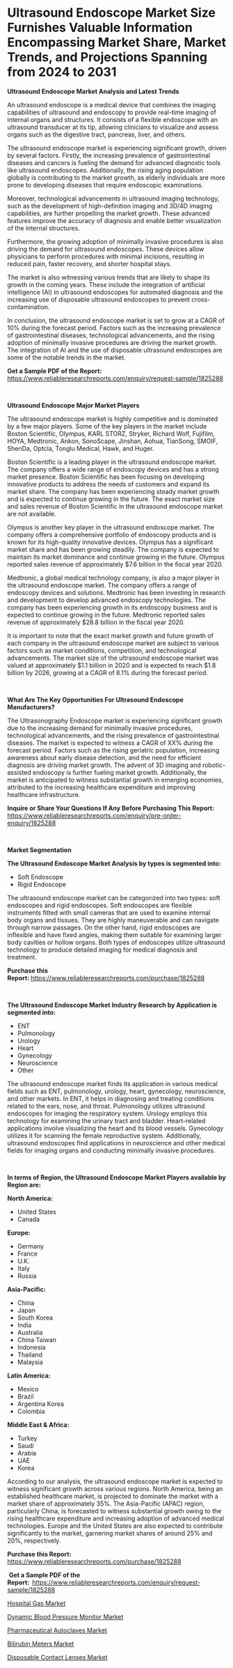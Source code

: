 <p><h1>Ultrasound Endoscope Market Size Furnishes Valuable Information Encompassing Market Share, Market Trends, and Projections Spanning from 2024 to 2031</h1></p><p><strong>Ultrasound Endoscope Market Analysis and Latest Trends</strong></p>
<p><p>An ultrasound endoscope is a medical device that combines the imaging capabilities of ultrasound and endoscopy to provide real-time imaging of internal organs and structures. It consists of a flexible endoscope with an ultrasound transducer at its tip, allowing clinicians to visualize and assess organs such as the digestive tract, pancreas, liver, and others.</p><p>The ultrasound endoscope market is experiencing significant growth, driven by several factors. Firstly, the increasing prevalence of gastrointestinal diseases and cancers is fueling the demand for advanced diagnostic tools like ultrasound endoscopes. Additionally, the rising aging population globally is contributing to the market growth, as elderly individuals are more prone to developing diseases that require endoscopic examinations.</p><p>Moreover, technological advancements in ultrasound imaging technology, such as the development of high-definition imaging and 3D/4D imaging capabilities, are further propelling the market growth. These advanced features improve the accuracy of diagnosis and enable better visualization of the internal structures.</p><p>Furthermore, the growing adoption of minimally invasive procedures is also driving the demand for ultrasound endoscopes. These devices allow physicians to perform procedures with minimal incisions, resulting in reduced pain, faster recovery, and shorter hospital stays.</p><p>The market is also witnessing various trends that are likely to shape its growth in the coming years. These include the integration of artificial intelligence (AI) in ultrasound endoscopes for automated diagnosis and the increasing use of disposable ultrasound endoscopes to prevent cross-contamination.</p><p>In conclusion, the ultrasound endoscope market is set to grow at a CAGR of 10% during the forecast period. Factors such as the increasing prevalence of gastrointestinal diseases, technological advancements, and the rising adoption of minimally invasive procedures are driving the market growth. The integration of AI and the use of disposable ultrasound endoscopes are some of the notable trends in the market.</p></p>
<p><strong>Get a Sample PDF of the Report:&nbsp;</strong> <a href="https://www.reliableresearchreports.com/enquiry/request-sample/1825288">https://www.reliableresearchreports.com/enquiry/request-sample/1825288</a></p>
<p>&nbsp;</p>
<p><strong>Ultrasound Endoscope Major Market Players</strong></p>
<p><p>The ultrasound endoscope market is highly competitive and is dominated by a few major players. Some of the key players in the market include Boston Scientific, Olympus, KARL STORZ, Stryker, Richard Wolf, Fujifilm, HOYA, Medtronic, Ankon, SonoScape, Jinshan, Aohua, TianSong, SMOIF, ShenDa, Optcla, Tonglu Medical, Hawk, and Huger.</p><p>Boston Scientific is a leading player in the ultrasound endoscope market. The company offers a wide range of endoscopy devices and has a strong market presence. Boston Scientific has been focusing on developing innovative products to address the needs of customers and expand its market share. The company has been experiencing steady market growth and is expected to continue growing in the future. The exact market size and sales revenue of Boston Scientific in the ultrasound endoscope market are not available.</p><p>Olympus is another key player in the ultrasound endoscope market. The company offers a comprehensive portfolio of endoscopy products and is known for its high-quality innovative devices. Olympus has a significant market share and has been growing steadily. The company is expected to maintain its market dominance and continue growing in the future. Olympus reported sales revenue of approximately $7.6 billion in the fiscal year 2020.</p><p>Medtronic, a global medical technology company, is also a major player in the ultrasound endoscope market. The company offers a range of endoscopy devices and solutions. Medtronic has been investing in research and development to develop advanced endoscopy technologies. The company has been experiencing growth in its endoscopy business and is expected to continue growing in the future. Medtronic reported sales revenue of approximately $28.8 billion in the fiscal year 2020.</p><p>It is important to note that the exact market growth and future growth of each company in the ultrasound endoscope market are subject to various factors such as market conditions, competition, and technological advancements. The market size of the ultrasound endoscope market was valued at approximately $1.1 billion in 2020 and is expected to reach $1.8 billion by 2026, growing at a CAGR of 8.1% during the forecast period.</p></p>
<p>&nbsp;</p>
<p><strong>What Are The Key Opportunities For Ultrasound Endoscope Manufacturers?</strong></p>
<p><p>The Ultrasonography Endoscope market is experiencing significant growth due to the increasing demand for minimally invasive procedures, technological advancements, and the rising prevalence of gastrointestinal diseases. The market is expected to witness a CAGR of XX% during the forecast period. Factors such as the rising geriatric population, increasing awareness about early disease detection, and the need for efficient diagnosis are driving market growth. The advent of 3D imaging and robotic-assisted endoscopy is further fueling market growth. Additionally, the market is anticipated to witness substantial growth in emerging economies, attributed to the increasing healthcare expenditure and improving healthcare infrastructure.</p></p>
<p><strong>Inquire or Share Your Questions If Any Before Purchasing This Report:</strong> <a href="https://www.reliableresearchreports.com/enquiry/pre-order-enquiry/1825288">https://www.reliableresearchreports.com/enquiry/pre-order-enquiry/1825288</a></p>
<p>&nbsp;</p>
<p><strong>Market Segmentation</strong></p>
<p><strong>The Ultrasound Endoscope Market Analysis by types is segmented into:</strong></p>
<p><ul><li>Soft Endoscope</li><li>Rigid Endoscope</li></ul></p>
<p><p>The ultrasound endoscope market can be categorized into two types: soft endoscopes and rigid endoscopes. Soft endoscopes are flexible instruments fitted with small cameras that are used to examine internal body organs and tissues. They are highly maneuverable and can navigate through narrow passages. On the other hand, rigid endoscopes are inflexible and have fixed angles, making them suitable for examining larger body cavities or hollow organs. Both types of endoscopes utilize ultrasound technology to produce detailed imaging for medical diagnosis and treatment.</p></p>
<p><strong>Purchase this Report:&nbsp;</strong><a href="https://www.reliableresearchreports.com/purchase/1825288">https://www.reliableresearchreports.com/purchase/1825288</a></p>
<p>&nbsp;</p>
<p><strong>The Ultrasound Endoscope Market Industry Research by Application is segmented into:</strong></p>
<p><ul><li>ENT</li><li>Pulmonology</li><li>Urology</li><li>Heart</li><li>Gynecology</li><li>Neuroscience</li><li>Other</li></ul></p>
<p><p>The ultrasound endoscope market finds its application in various medical fields such as ENT, pulmonology, urology, heart, gynecology, neuroscience, and other markets. In ENT, it helps in diagnosing and treating conditions related to the ears, nose, and throat. Pulmonology utilizes ultrasound endoscopes for imaging the respiratory system. Urology employs this technology for examining the urinary tract and bladder. Heart-related applications involve visualizing the heart and its blood vessels. Gynecology utilizes it for scanning the female reproductive system. Additionally, ultrasound endoscopes find applications in neuroscience and other medical fields for imaging organs and conducting minimally invasive procedures.</p></p>
<p>&nbsp;</p>
<p><strong>In terms of Region, the Ultrasound Endoscope Market Players available by Region are:</strong></p>
<p>
    <p> <strong> North America: </strong>
        <ul>
            <li>United States</li>
            <li>Canada</li>
        </ul>
        </p> 
    <p> <strong> Europe: </strong>
        <ul>
            <li>Germany</li>
            <li>France</li>
            <li>U.K.</li>
            <li>Italy</li>
            <li>Russia</li>
        </ul>
        </p> 
    <p> <strong> Asia-Pacific: </strong>
        <ul>
            <li>China</li>
            <li>Japan</li>
            <li>South Korea</li>
            <li>India</li>
            <li>Australia</li>
            <li>China Taiwan</li>
            <li>Indonesia</li>
            <li>Thailand</li>
            <li>Malaysia</li>
        </ul>
        </p> 
    <p> <strong> Latin America: </strong>
        <ul>
            <li>Mexico</li>
            <li>Brazil</li>
            <li>Argentina Korea</li>
            <li>Colombia</li>
        </ul>
        </p> 
    <p> <strong> Middle East & Africa: </strong>
        <ul>
            <li>Turkey</li>
            <li>Saudi</li>
            <li>Arabia</li>
            <li>UAE</li>
            <li>Korea</li>
        </ul>
    </p>
    </p>
<p><p>According to our analysis, the ultrasound endoscope market is expected to witness significant growth across various regions. North America, being an established healthcare market, is projected to dominate the market with a market share of approximately 35%. The Asia-Pacific (APAC) region, particularly China, is forecasted to witness substantial growth owing to the rising healthcare expenditure and increasing adoption of advanced medical technologies. Europe and the United States are also expected to contribute significantly to the market, garnering market shares of around 25% and 20%, respectively.</p></p>
<p><strong>Purchase this Report: </strong><a href="https://www.reliableresearchreports.com/purchase/1825288">https://www.reliableresearchreports.com/purchase/1825288</a></p>
<p>&nbsp;<strong>Get a Sample PDF of the Report:&nbsp;&nbsp;</strong><a href="https://www.reliableresearchreports.com/enquiry/request-sample/1825288">https://www.reliableresearchreports.com/enquiry/request-sample/1825288</a></p>
<p><strong></strong></p>
<p><p><a href="https://github.com/rahu1505/Market-Research-Report-List-2/blob/main/hospital-gas-market.md">Hospital Gas Market</a></p><p><a href="https://github.com/gshchiplitsov/Market-Research-Report-List-2/blob/main/dynamic-blood-pressure-monitor-market.md">Dynamic Blood Pressure Monitor Market</a></p><p><a href="https://github.com/rahu1503/Market-Research-Report-List-2/blob/main/pharmaceutical-autoclaves-market.md">Pharmaceutical Autoclaves Market</a></p><p><a href="https://github.com/rahu1501/Market-Research-Report-List-2/blob/main/bilirubin-meters-market.md">Bilirubin Meters Market</a></p><p><a href="https://github.com/rahu1502/Market-Research-Report-List-2/blob/main/disposable-contact-lenses-market.md">Disposable Contact Lenses Market</a></p></p>
